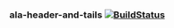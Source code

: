 ### ala-header-and-tails [![BuildStatus](https://travis-ci.org/AtlasOfLivingAustralia/ala-header-and-tails.svg?branch=master)](https://travis-ci.org/AtlasOfLivingAustralia/ala-header-and-tails)
